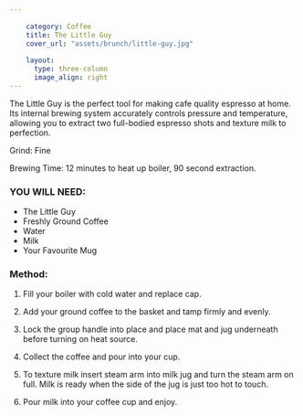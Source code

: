 ```yaml
---
    
    category: Coffee
    title: The Little Guy
    cover_url: "assets/brunch/little-guy.jpg"
    
    layout:
      type: three-column
      image_align: right
---
```


The Little Guy is the perfect tool for making cafe quality espresso at home. Its internal brewing system accurately controls pressure and temperature, allowing you to extract two full-bodied espresso shots and texture milk to perfection. 

Grind: Fine

Brewing Time: 12 minutes to heat up boiler, 90 second extraction.

### YOU WILL NEED:

- The Little Guy
- Freshly Ground Coffee
- Water
- Milk
- Your Favourite Mug

### Method:

1. Fill your boiler with cold water and replace cap.

2. Add your ground coffee to the basket and tamp firmly and evenly. 

3. Lock the group handle into place and place mat and jug underneath before turning on heat source.

4. Collect the coffee and pour into your cup. 

5. To texture milk insert steam arm into milk jug and turn the steam arm on full. Milk is ready when the side of the jug is just too hot to touch. 

6. Pour milk into your coffee cup and enjoy. 


